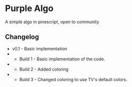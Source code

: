 # Purple Algo
A simple algo in pinescript, open to community

## Changelog
- v0.1 - Basic implementation
- - Build 1 - Basic implementation of the code.
- - Build 2 - Added coloring
- - Build 3 - Changed coloring to use TV's default colors.